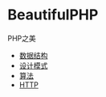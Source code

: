 BeautifulPHP
=============

PHP之美
<ul>
<li><a href="https://github.com/jifei/BeautifulPHP/tree/master/DataStructures">数据结构</a></li>
<li><a href="https://github.com/jifei/BeautifulPHP/tree/master/DesignPatterns">设计模式</a></li>
<li><a href="https://github.com/jifei/BeautifulPHP/tree/master/Algorithm">算法</a></li>
<li><a href="https://github.com/jifei/BeautifulPHP/tree/master/Algorithm">HTTP</a></li>
</ul>
